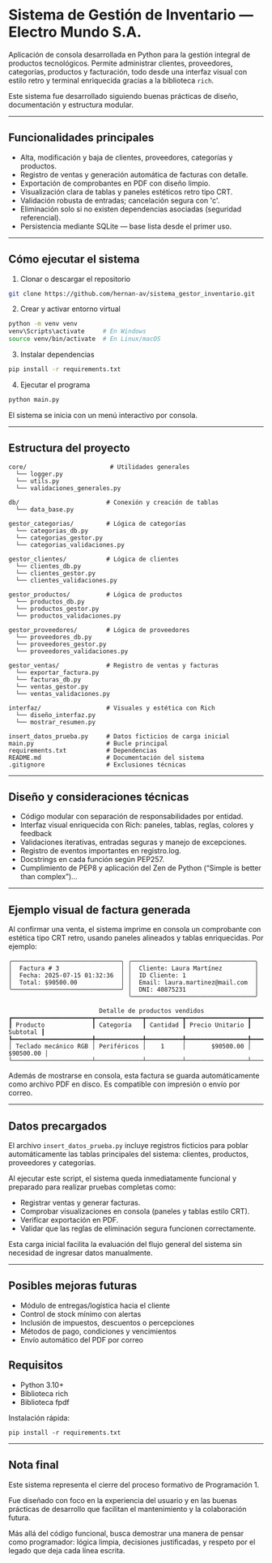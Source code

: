 # Sistema de Gestión de Inventario — Electro Mundo S.A.

Aplicación de consola desarrollada en Python para la gestión integral de productos tecnológicos. Permite administrar clientes, proveedores, categorías, productos y facturación, todo desde una interfaz visual con estilo retro y terminal enriquecida gracias a la biblioteca `rich`.

Este sistema fue desarrollado siguiendo buenas prácticas de diseño, documentación y estructura modular.

---

## Funcionalidades principales

- Alta, modificación y baja de clientes, proveedores, categorías y productos.
- Registro de ventas y generación automática de facturas con detalle.
- Exportación de comprobantes en PDF con diseño limpio.
- Visualización clara de tablas y paneles estéticos retro tipo CRT.
- Validación robusta de entradas; cancelación segura con 'c'.
- Eliminación solo si no existen dependencias asociadas (seguridad referencial).
- Persistencia mediante SQLite — base lista desde el primer uso.

---

## Cómo ejecutar el sistema

1. Clonar o descargar el repositorio

```bash
git clone https://github.com/hernan-av/sistema_gestor_inventario.git
```

2. Crear y activar entorno virtual

```bash
python -m venv venv
venv\Scripts\activate     # En Windows
source venv/bin/activate  # En Linux/macOS
```

3. Instalar dependencias

```bash
pip install -r requirements.txt
```

4. Ejecutar el programa

```bash
python main.py
```

El sistema se inicia con un menú interactivo por consola.

---

## Estructura del proyecto

```
core/                       # Utilidades generales
  └── logger.py
  └── utils.py
  └── validaciones_generales.py

db/                        # Conexión y creación de tablas
  └── data_base.py

gestor_categorias/         # Lógica de categorías
  └── categorias_db.py
  └── categorias_gestor.py
  └── categorias_validaciones.py

gestor_clientes/           # Lógica de clientes
  └── clientes_db.py
  └── clientes_gestor.py
  └── clientes_validaciones.py

gestor_productos/          # Lógica de productos
  └── productos_db.py
  └── productos_gestor.py
  └── productos_validaciones.py

gestor_proveedores/        # Lógica de proveedores
  └── proveedores_db.py
  └── proveedores_gestor.py
  └── proveedores_validaciones.py

gestor_ventas/             # Registro de ventas y facturas
  └── exportar_factura.py
  └── facturas_db.py
  └── ventas_gestor.py
  └── ventas_validaciones.py

interfaz/                  # Visuales y estética con Rich
  └── diseño_interfaz.py
  └── mostrar_resumen.py

insert_datos_prueba.py     # Datos ficticios de carga inicial
main.py                    # Bucle principal
requirements.txt           # Dependencias
README.md                  # Documentación del sistema
.gitignore                 # Exclusiones técnicas
```

---

## Diseño y consideraciones técnicas

- Código modular con separación de responsabilidades por entidad.
- Interfaz visual enriquecida con Rich: paneles, tablas, reglas, colores y feedback
- Validaciones iterativas, entradas seguras y manejo de excepciones.
- Registro de eventos importantes en registro.log.
- Docstrings en cada función según PEP257.
- Cumplimiento de PEP8 y aplicación del Zen de Python (“Simple is better than complex”)...

---

## Ejemplo visual de factura generada

Al confirmar una venta, el sistema imprime en consola un comprobante con estética tipo CRT retro, usando paneles alineados y tablas enriquecidas. Por ejemplo:

```
╭──────────────────────────────╮ ╭──────────────────────────────────╮
│  Factura # 3                 │ │  Cliente: Laura Martínez         │
│  Fecha: 2025-07-15 01:32:36  │ │  ID Cliente: 1                   │
│  Total: $90500.00            │ │  Email: laura.martinez@mail.com  │
╰──────────────────────────────╯ │  DNI: 40875231                   │
                                 ╰──────────────────────────────────╯

                         Detalle de productos vendidos
┏━━━━━━━━━━━━━━━━━━━━━━┳━━━━━━━━━━━━━┳━━━━━━━━━━┳━━━━━━━━━━━━━━━━━┳━━━━━━━━━━━┓
┃ Producto             ┃ Categoría   ┃ Cantidad ┃ Precio Unitario ┃  Subtotal ┃
┡━━━━━━━━━━━━━━━━━━━━━━╇━━━━━━━━━━━━━╇━━━━━━━━━━╇━━━━━━━━━━━━━━━━━╇━━━━━━━━━━━┩
│ Teclado mecánico RGB │ Periféricos │    1     │       $90500.00 │ $90500.00 │
└──────────────────────┴─────────────┴──────────┴─────────────────┴───────────┘
```

Además de mostrarse en consola, esta factura se guarda automáticamente como archivo PDF en disco. Es compatible con impresión o envío por correo.

---

## Datos precargados

El archivo `insert_datos_prueba.py` incluye registros ficticios para poblar automáticamente las tablas principales del sistema: clientes, productos, proveedores y categorías.

Al ejecutar este script, el sistema queda inmediatamente funcional y preparado para realizar pruebas completas como:

- Registrar ventas y generar facturas.
- Comprobar visualizaciones en consola (paneles y tablas estilo CRT).
- Verificar exportación en PDF.
- Validar que las reglas de eliminación segura funcionen correctamente.

Esta carga inicial facilita la evaluación del flujo general del sistema sin necesidad de ingresar datos manualmente.

---

## Posibles mejoras futuras

- Módulo de entregas/logística hacia el cliente
- Control de stock mínimo con alertas
- Inclusión de impuestos, descuentos o percepciones
- Métodos de pago, condiciones y vencimientos
- Envío automático del PDF por correo

## Requisitos

- Python 3.10+
- Biblioteca rich
- Biblioteca fpdf

Instalación rápida:

```
pip install -r requirements.txt
```

---

## Nota final

Este sistema representa el cierre del proceso formativo de Programación 1.

Fue diseñado con foco en la experiencia del usuario y en las buenas prácticas de desarrollo que facilitan el mantenimiento y la colaboración futura.

Más allá del código funcional, busca demostrar una manera de pensar como programador: lógica limpia, decisiones justificadas, y respeto por el legado que deja cada línea escrita.
